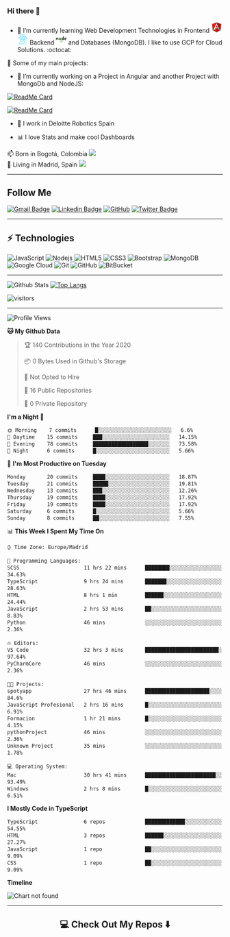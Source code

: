 ### Hi there 👋

- 🌱 I’m currently learning Web Development Technologies in Frontend <img src="https://raw.githubusercontent.com/devicons/devicon/master/icons/angularjs/angularjs-original.svg" alt="angular-js" width="25" height="25" />  <img src="https://raw.githubusercontent.com/devicons/devicon/master/icons/react/react-original-wordmark.svg" alt="react" width="25" height="25" /> Backend <img src="https://raw.githubusercontent.com/devicons/devicon/master/icons/nodejs/nodejs-original-wordmark.svg" alt="nodejs" width="25" height="25" />
 and Databases (MongoDB). I like to use GCP for Cloud Solutions. :octocat:

🚀 Some of my main projects:

- 🔭 I’m currently working on a Project in Angular and another Project with MongoDb and NodeJS:

[![ReadMe Card](https://github-readme-stats.vercel.app/api/pin/?username=minoveaz&repo=angular-web-portfolio)](https://github.com/minoveaz/angular-web-portfolio)

[![ReadMe Card](https://github-readme-stats.vercel.app/api/pin/?username=minoveaz&repo=node-app)](https://github.com/minoveaz/node-app)


-  🤖 I work in Deloitte Robotics Spain

- :bar_chart: I love Stats and make cool Dashboards

<p> 
📫  Born in Bogotá, Colombia <img src="https://image.flaticon.com/icons/svg/197/197575.svg" width="13"/>
<br>
📌  Living in Madrid, Spain <img src="https://image.flaticon.com/icons/svg/197/197593.svg" width="13"/>
</p>

<hr>

## Follow Me


[![Gmail Badge](https://img.shields.io/badge/-ing.miller.vega@gmail.com-c14438?style=flat-square&logo=Gmail&logoColor=white&link=mailto:ing.miller.vega@gmail.com)](mailto:ing.miller.vega@gmail.com)
[![Linkedin Badge](https://img.shields.io/badge/-minoveaz-blue?style=flat-square&logo=Linkedin&logoColor=white&link=https://www.linkedin.com/in/minoveaz/)](https://www.linkedin.com/in/minoveaz/)
[![GitHub](https://img.shields.io/badge/-GitHub-181717?style=flat-square&logo=github&logoColor=white&link=https://github.com/minoveaz)](https://github.com/minoveaz)
[![Twitter Badge](https://img.shields.io/badge/-@minoveaz-00acee?style=flat&logo=Twitter&logoColor=white)](https://twitter.com/intent/follow?screen_name=minoveaz "Follow on Twitter")

<hr>

## ⚡ Technologies

![JavaScript](https://img.shields.io/badge/-JavaScript-black?style=flat-square&logo=javascript)
![Nodejs](https://img.shields.io/badge/-Nodejs-black?style=flat-square&logo=Node.js)
![HTML5](https://img.shields.io/badge/-HTML5-E34F26?style=flat-square&logo=html5&logoColor=white)
![CSS3](https://img.shields.io/badge/-CSS3-1572B6?style=flat-square&logo=css3)
![Bootstrap](https://img.shields.io/badge/-Bootstrap-563D7C?style=flat-square&logo=bootstrap)
![MongoDB](https://img.shields.io/badge/-MongoDB-black?style=flat-square&logo=mongodb)
![Google Cloud](https://img.shields.io/badge/Google%20Cloud-black?style=flat-square&logo=google-cloud)
![Git](https://img.shields.io/badge/-Git-black?style=flat-square&logo=git)
![GitHub](https://img.shields.io/badge/-GitHub-181717?style=flat-square&logo=github)
![BitBucket](https://img.shields.io/badge/-BitBucket-darkblue?style=flat-square&logo=bitbucket)

<hr>

![Github Stats](https://github-readme-stats.vercel.app/api?username=minoveaz&count_private=true&show_icons=true)
[![Top Langs](https://github-readme-stats.vercel.app/api/top-langs/?username=minoveaz&layout=compact)](https://github.com/anuraghazra/github-readme-stats)

![visitors](https://visitor-badge.glitch.me/badge?page_id=minoveaz)

<hr>

<!--START_SECTION:waka-->
![Profile Views](http://img.shields.io/badge/Profile%20Views-144-blue)

**🐱 My Github Data** 

> 🏆 140 Contributions in the Year 2020
 > 
> 📦 0 Bytes Used in Github's Storage 
 > 
> 🚫 Not Opted to Hire
 > 
> 📜 16 Public Repositories
 > 
> 🔑 0 Private Repository 
 > 
**I'm a Night 🦉** 

```text
🌞 Morning    7 commits      █░░░░░░░░░░░░░░░░░░░░░░░░   6.6% 
🌆 Daytime    15 commits     ███░░░░░░░░░░░░░░░░░░░░░░   14.15% 
🌃 Evening    78 commits     ██████████████████░░░░░░░   73.58% 
🌙 Night      6 commits      █░░░░░░░░░░░░░░░░░░░░░░░░   5.66%

```
📅 **I'm Most Productive on Tuesday** 

```text
Monday       20 commits     ████░░░░░░░░░░░░░░░░░░░░░   18.87% 
Tuesday      21 commits     █████░░░░░░░░░░░░░░░░░░░░   19.81% 
Wednesday    13 commits     ███░░░░░░░░░░░░░░░░░░░░░░   12.26% 
Thursday     19 commits     ████░░░░░░░░░░░░░░░░░░░░░   17.92% 
Friday       19 commits     ████░░░░░░░░░░░░░░░░░░░░░   17.92% 
Saturday     6 commits      █░░░░░░░░░░░░░░░░░░░░░░░░   5.66% 
Sunday       8 commits      ██░░░░░░░░░░░░░░░░░░░░░░░   7.55%

```


📊 **This Week I Spent My Time On** 

```text
⌚︎ Time Zone: Europe/Madrid

💬 Programming Languages: 
SCSS                     11 hrs 22 mins      ████████░░░░░░░░░░░░░░░░░   34.63% 
TypeScript               9 hrs 24 mins       ███████░░░░░░░░░░░░░░░░░░   28.63% 
HTML                     8 hrs 1 min         ██████░░░░░░░░░░░░░░░░░░░   24.44% 
JavaScript               2 hrs 53 mins       ██░░░░░░░░░░░░░░░░░░░░░░░   8.83% 
Python                   46 mins             ░░░░░░░░░░░░░░░░░░░░░░░░░   2.36%

🔥 Editors: 
VS Code                  32 hrs 3 mins       ████████████████████████░   97.64% 
PyCharmCore              46 mins             ░░░░░░░░░░░░░░░░░░░░░░░░░   2.36%

🐱‍💻 Projects: 
spotyapp                 27 hrs 46 mins      █████████████████████░░░░   84.6% 
JavaScript Profesional   2 hrs 16 mins       █░░░░░░░░░░░░░░░░░░░░░░░░   6.91% 
Formacion                1 hr 21 mins        █░░░░░░░░░░░░░░░░░░░░░░░░   4.15% 
pythonProject            46 mins             ░░░░░░░░░░░░░░░░░░░░░░░░░   2.36% 
Unknown Project          35 mins             ░░░░░░░░░░░░░░░░░░░░░░░░░   1.78%

💻 Operating System: 
Mac                      30 hrs 41 mins      ███████████████████████░░   93.49% 
Windows                  2 hrs 8 mins        █░░░░░░░░░░░░░░░░░░░░░░░░   6.51%

```

**I Mostly Code in TypeScript** 

```text
TypeScript               6 repos             █████████████░░░░░░░░░░░░   54.55% 
HTML                     3 repos             ██████░░░░░░░░░░░░░░░░░░░   27.27% 
JavaScript               1 repo              ██░░░░░░░░░░░░░░░░░░░░░░░   9.09% 
CSS                      1 repo              ██░░░░░░░░░░░░░░░░░░░░░░░   9.09%

```


**Timeline**

![Chart not found](https://github.com/minoveaz/minoveaz/blob/master/charts/bar_graph.png) 


<!--END_SECTION:waka-->

<hr>

<h2  align="center">💻 Check Out My Repos ⬇️ </h2>

<!--
**minoveaz/minoveaz** is a ✨ _special_ ✨ repository because its `README.md` (this file) appears on your GitHub profile.

Here are some ideas to get you started:

- 🔭 I’m currently working on ...

- 👯 I’m looking to collaborate on ...
- 🤔 I’m looking for help with ...
- 💬 Ask me about ...
- 📫 How to reach me: ...
- 😄 Pronouns: ...
- ⚡ Fun fact: ...
-->
